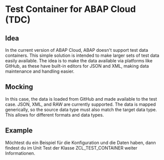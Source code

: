 # Test Container for ABAP Cloud (TDC)

## Idea

In the current version of ABAP Cloud, ABAP doesn't support test data containers. This simple solution is intended to make larger sets of test data easily available. The idea is to make the data available via platforms like GitHub, as these have built-in editors for JSON and XML, making data maintenance and handling easier.

## Mocking

In this case, the data is loaded from GitHub and made available to the test case. JSON, XML, and RAW are currently supported. The data is mapped generically, so the source data type must also match the target data type. This allows for different formats and data types.

## Example

Möchtest du ein Beispiel für die Konfiguration und die Daten haben, dann findest du im Unit Test der Klasse ZCL_TEST_CONTAINER weiter Informationen.
